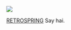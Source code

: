 ![](https://i.pinimg.com/564x/18/fa/e1/18fae195c3a05d9242b217e607814dec.jpg)

 [RETROSPRING](https://retrospring.net/@saihate) Say hai.
